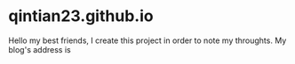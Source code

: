 # qintian23.github.io
Hello my best friends, I create this project in order to note my throughts. My blog's address is 
